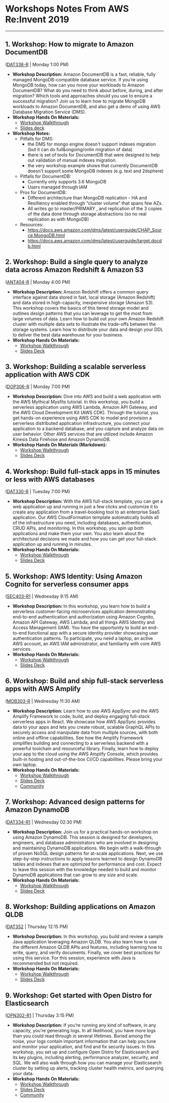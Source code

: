 # Workshops Notes From AWS Re:Invent 2019
<hr>

## 1. Workshop: How to migrate to Amazon DocumentDB
([DAT338-R](https://www.portal.reinvent.awsevents.com/connect/sessionDetail.ww?SESSION_ID=95826&csrftkn=FDDX-2514-BOYY-RJBZ-CFEJ-26P0-PC90-EWK5) | Monday 1:00 PM)


* **Workshop Description:** Amazon DocumentDB is a fast, reliable, fully managed MongoDB-compatible database service. If you’re using MongoDB today, how can you move your workloads to Amazon DocumentDB? What do you need to think about before, during, and after migration? Which tools and approaches should you use to ensure a successful migration? Join us to learn how to migrate MongoDB workloads to Amazon DocumentDB, and also get a demo of using AWS Database Migration Service (DMS).
* **Workshop Hands On Materials:**
  - [Workshop Walkthrough](http://d310sl6n0pru7e.cloudfront.net/verifydms_4.html)
  - [Slides deck](https://d1.awsstatic.com/events/reinvent/2019/REPEAT_1_Hands-on_workshop_How_to_migrate_to_Amazon_DocumentDB_DAT338-R1.pdf)
* **Workshop Notes:**
  - Pitfalls for DMS:
    - the DMS for mongo engine doesn't support indexes migration (but it can do full&ongoing/onlin migration of data)
    - there is set of tools for DocumentDB that were designed to help out validation of manual indexes migration.
    - the very workshop example shows that currently DocumentDB doesn't support some MongoDB indexes (e.g. text and 2dsphere)
  - Pitfalls for DocumentDB:
    - Currently only supports 3.6 MongoDB
    - Users managed through IAM
  - Pros for DocumentDB:
    - Different architecture than MongoDB replication - HA and Resilliency enabled through “cluster volume” that spans few AZs.
    - All writes go to master/PRIMARY , and replication of the 3 copies of the data done through storage abstractions (so no real replication as with MongoDB)
  - Resources:
    - https://docs.aws.amazon.com/dms/latest/userguide/CHAP_Source.MongoDB.html
    - https://docs.aws.amazon.com/dms/latest/userguide/target.docdb.html


## 2. Workshop: Build a single query to analyze data across Amazon Redshift & Amazon S3
([ANT404-R](https://www.portal.reinvent.awsevents.com/connect/sessionDetail.ww?SESSION_ID=96411&csrftkn=FDDX-2514-BOYY-RJBZ-CFEJ-26P0-PC90-EWK5) | Monday 4:00 PM)

* **Workshop Description:** Amazon Redshift offers a common query interface against data stored in fast, local storage (Amazon Redshift) and data stored in high-capacity, inexpensive storage (Amazon S3). This workshop covers the basics of this tiered storage model and outlines design patterns that you can leverage to get the most from large volumes of data. Learn how to build out your own Amazon Redshift cluster with multiple data sets to illustrate the trade-offs between the storage systems. Learn how to distribute your data and design your DDL to deliver the best data warehouse for your business.
* **Workshop Hands On Materials:**
  - [Workshop Walkthrough](https://ant404.notebook.us-east-1.sagemaker.aws/tree)
  - [Slides Deck](https://d1.awsstatic.com/events/reinvent/2019/REPEAT_1_Build_a_single_query_to_analyze_data_across_Amazon_Redshift_&_Amazon_S3_ANT404-R1.pdf)


## 3. Workshop: Building a scalable serverless application with AWS CDK
([DOP306-R](https://www.portal.reinvent.awsevents.com/connect/sessionDetail.ww?SESSION_ID=96826&csrftkn=FDDX-2514-BOYY-RJBZ-CFEJ-26P0-PC90-EWK5) | Monday 7:00 PM)

* **Workshop Description:** Dive into AWS and build a web application with the AWS Mythical Mysfits tutorial. In this workshop, you build a serverless application using AWS Lambda, Amazon API Gateway, and the AWS Cloud Development Kit (AWS CDK). Through the tutorial, you get hands-on experience using AWS CDK to model and provision a serverless distributed application infrastructure, you connect your application to a backend database, and you capture and analyze data on user behavior. Other AWS services that are utilized include Amazon Kinesis Data Firehose and Amazon DynamoDB.
* **Workshop Hands On Materials (Markdown):**
  - [Workshop Walkthrough](https://s3.amazonaws.com/ee-assets-prod-us-east-1/modules/882416f812d947c09867fae6aa4a6502/v1/readme.md)
  - [Slides Deck](https://d1.awsstatic.com/events/reinvent/2019/REPEAT_3_Building_a_scalable_serverless_application_with_AWS_CDK_DOP306-R3.pdf)


## 4. Workshop: Build full-stack apps in 15 minutes or less with AWS databases
([DAT330-R](https://www.portal.reinvent.awsevents.com/connect/sessionDetail.ww?SESSION_ID=95815&csrftkn=FDDX-2514-BOYY-RJBZ-CFEJ-26P0-PC90-EWK5) | Tuesday 7:00 PM)

* **Workshop Description:** With the AWS full-stack template, you can get a web application up and running in just a few clicks and customize it to create any application from a travel-booking tool to an enterprise SaaS application. Our AWS CloudFormation template automatically builds all of the infrastructure you need, including databases, authentication, CRUD APIs, and monitoring. In this workshop, you spin up both applications and make them your own. You also learn about the architectural decisions we made and how you can get your full-stack application up and running in minutes.
* **Workshop Hands On Materials:**
  - [Workshop Walkthrough](https://github.com/awslabs/aws-full-stack-template/tree/master/workshop)
  - [Slides Deck](https://d1.awsstatic.com/events/reinvent/2019/REPEAT_1_Build_full-stack_apps_in_15_minutes_or_less_with_AWS_databases_DAT330-R1.pdf)


## 5. Workshop: AWS Identity: Using Amazon Cognito for serverless consumer apps
([SEC403-R1](https://www.portal.reinvent.awsevents.com/connect/sessionDetail.ww?SESSION_ID=96389&csrftkn=FDDX-2514-BOYY-RJBZ-CFEJ-26P0-PC90-EWK5) | Wednesday 9:15 AM)

* **Workshop Description:** In this workshop, you learn how to build a serverless customer-facing microservices application demonstrating end-to-end authentication and authorization using Amazon Cognito, Amazon API Gateway, AWS Lambda, and all things AWS Identity and Access Management (IAM). You have the opportunity to build an end-to-end functional app with a secure identity provider showcasing user authentication patterns. To participate, you need a laptop, an active AWS account, an AWS IAM administrator, and familiarity with core AWS services.
* **Workshop Hands On Materials:**
  - [Workshop Walkthrough](https://serverless-idm.awssecworkshops.com/)
  - [Slides Deck](https://d1.awsstatic.com/events/reinvent/2019/REPEAT_1_AWS_Identity_Using_Amazon_Cognito_for_serverless_consumer_apps_SEC403-R1.pdf)


## 6. Workshop: Build and ship full-stack serverless apps with AWS Amplify
([MOB303-R](https://www.portal.reinvent.awsevents.com/connect/sessionDetail.ww?SESSION_ID=96313&csrftkn=FDDX-2514-BOYY-RJBZ-CFEJ-26P0-PC90-EWK5) | Wednesday 11:30 AM)

* **Workshop Description:** Learn how to use AWS AppSync and the AWS Amplify Framework to code, build, and deploy engaging full-stack serverless apps in React. We showcase how AWS AppSync provides data to your apps and lets you create robust, scalable GraphQL APIs to securely access and manipulate data from multiple sources, with both online and offline capabilities. See how the Amplify Framework simplifies building and connecting to a serverless backend with a powerful toolchain and resourceful library. Finally, learn how to deploy your app to the cloud using the AWS Amplify Console, which provides built-in hosting and out-of-the-box CI/CD capabilities. Please bring your own laptop.
* **Workshop Hands On Materials:**
  - [Workshop Walkthrough](https://github.com/aws-samples/aws-reinvent-2019-mobile-workshops/tree/master/MOB303)
  - [Slides Deck](https://d1.awsstatic.com/events/reinvent/2019/REPEAT_1_Build_and_ship_full-stack_serverless_apps_with_AWS_Amplify_MOB303-R1.pdf)
  - [Community](https://amplify.aws)



## 7. Workshop: Advanced design patterns for Amazon DynamoDB
([DAT334-R1](https://www.portal.reinvent.awsevents.com/connect/sessionDetail.ww?SESSION_ID=95818&csrftkn=FDDX-2514-BOYY-RJBZ-CFEJ-26P0-PC90-EWK5) | Wednesday 02:30 PM)

* **Workshop Description:** Join us for a practical hands-on workshop on using Amazon DynamoDB. This session is designed for developers, engineers, and database administrators who are involved in designing and maintaining DynamoDB applications. We begin with a walk-through of proven NoSQL design patterns for at-scale applications. Next, we use step-by-step instructions to apply lessons learned to design DynamoDB tables and indexes that are optimized for performance and cost. Expect to leave this session with the knowledge needed to build and monitor DynamoDB applications that can grow to any size and scale.
* **Workshop Hands On Materials:**
  - [Workshop Walkthrough](https://ee-assets-prod-us-east-1.s3.amazonaws.com/modules/5c47b474e61a4b93a573f3187f6cfc0f/v2/guide/setup.html)
  - [Slides Deck](https://d1.awsstatic.com/events/reinvent/2019/REPEAT1_Advanced_design_patterns_for_Amazon_DynamoDB_DAT334-R1.pdf)


## 8. Workshop: Building applications on Amazon QLDB
([DAT352](https://www.portal.reinvent.awsevents.com/connect/sessionDetail.ww?SESSION_ID=97087&csrftkn=FDDX-2514-BOYY-RJBZ-CFEJ-26P0-PC90-EWK5) | Thursday 12:15 PM)

* **Workshop Description:** In this workshop, you build and review a sample Java application leveraging Amazon QLDB. You also learn how to use the different Amazon QLDB APIs and features, including learning how to write, query, and verify documents. Finally, we cover best practices for using this service. For this session, experience with Java is recommended but not required.
* **Workshop Hands On Materials:**
  - [Workshop Walkthrough](https://amazon-qldb-assets.s3.amazonaws.com/setup-scripts/dmv-lab-guide.pdf)
  - [Slides Deck](https://d1.awsstatic.com/events/reinvent/2019/Building_applications_on_Amazon_QLDB_DAT352.pdf)


## 9. Workshop: Get started with Open Distro for Elasticsearch
([OPN302-R1](https://www.portal.reinvent.awsevents.com/connect/sessionDetail.ww?SESSION_ID=95519&csrftkn=UJXZ-T53K-5MMO-FS2M-3BH6-Y0A4-4FFO-4A8O) | Thursday 3:15 PM)

* **Workshop Description:** If you’re running any kind of software, in any capacity, you’re generating logs. In all likelihood, you have more logs than you could read through in several lifetimes. Buried among the noise, your logs contain important information that can help you tune and monitor your application, and find and fix security issues. In this workshop, you set up and configure Open Distro for Elasticsearch and its key plugins, including alerting, performance analyzer, security, and SQL. We will also walk through how you can manage your Elasticsearch cluster by setting up alerts, tracking cluster health metrics, and querying your data.
* **Workshop Hands On Materials:**
  - [Workshop Walkthrough](https://reinvent.aesworkshops.com/opn302/)
  - [Slides Deck](https://d1.awsstatic.com/events/reinvent/2019/REPEAT_1_Get_started_with_Open_Distro_for_Elasticsearch_OPN302-R1.pdf)
  - [Community](https://github.com/opendistro-for-elasticsearch/community/tree/master/cloudformation-deployment)
